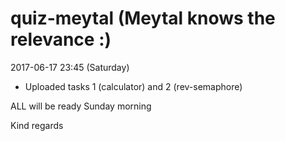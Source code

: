 # quiz-meytal (Meytal knows the relevance :)

2017-06-17 23:45 (Saturday)
+ Uploaded tasks 1 (calculator) and 2 (rev-semaphore)

ALL will be ready Sunday morning


Kind regards
